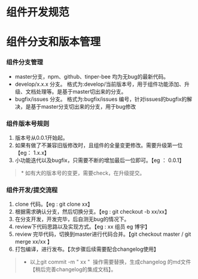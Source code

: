 # 组件开发规范


# 组件分支和版本管理

### 组件分支管理

- master分支，npm、github、tinper-bee 均为无bug的最新代码。
- develop/x.x.x 分支。 格式为:develop/当前版本号，用于组件功能添加、升级、文档处理等。是基于master切出来的分支。
- bugfix/issues 分支。 格式为:bugfix/issues 编号，针对issues的bugfix的解决，是基于master分支切出来的分支，用于bug修改

### 组件版本号规则

1. 版本号从0.0.1开始起。
2. 如果有做了不兼容旧版修改时，且组件的全量变更修改。需要升级第一位【eg： 1.x.x】
3. 小功能迭代以及bugfix，只需要不断的增加最后一位即可。【eg ： 0.0.1】

>* 如有大的版本号的变更，需要check，在升级提交。

### 组件开发/提交流程

1. clone 代码。【eg : git clone xx】
2. 根据需求确认分支，然后切换分支。【eg : git checkout -b xx/xx】
3. 在分支开发，开发完毕，后自测无bug的情况下。
4. review下代码思路以及实现方式。【eg : xx 组员 eg 博宇】
5. review 完毕代码，切换到master进行代码合并。【git checkout master / git merge xx/xx 】
6. 打包编译，进行发布。【次步骤后续需要配合changelog使用】

>* 以上git commit -m " xx "  操作需要替换，生成changelog 的md文件【稍后完善changelog的集成文档】。
